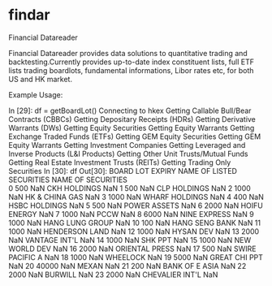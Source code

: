 # findar
Financial Datareader

Financial Datareader provides data solutions to quantitative trading and backtesting.Currently provides up-to-date index constituent lists, full ETF lists trading boardlots, fundamental informations, Libor rates etc, for both US and HK market.

Example Usage:

In [29]: df = getBoardLot()
Connecting to hkex
Getting Callable Bull/Bear Contracts (CBBCs)
Getting Depositary Receipts (HDRs)
Getting Derivative Warrants (DWs)
Getting Equity Securities
Getting Equity Warrants
Getting Exchange Traded Funds (ETFs)
Getting GEM Equity Securities
Getting GEM Equity Warrants
Getting Investment Companies
Getting Leveraged and Inverse Products (L&I Products)
Getting Other Unit Trusts/Mutual Funds
Getting Real Estate Investment Trusts (REITs)
Getting Trading Only Securities
In [30]: df
Out[30]:
      BOARD LOT EXPIRY NAME OF LISTED SECURITIES NAME OF SECURITIES  \
0           500    NaN              CKH HOLDINGS                NaN
1           500    NaN              CLP HOLDINGS                NaN
2          1000    NaN            HK & CHINA GAS                NaN
3          1000    NaN            WHARF HOLDINGS                NaN
4           400    NaN             HSBC HOLDINGS                NaN
5           500    NaN              POWER ASSETS                NaN
6          2000    NaN              HOIFU ENERGY                NaN
7          1000    NaN                      PCCW                NaN
8          6000    NaN              NINE EXPRESS                NaN
9          1000    NaN           HANG LUNG GROUP                NaN
10          100    NaN            HANG SENG BANK                NaN
11         1000    NaN            HENDERSON LAND                NaN
12         1000    NaN                 HYSAN DEV                NaN
13         2000    NaN             VANTAGE INT'L                NaN
14         1000    NaN                   SHK PPT                NaN
15         1000    NaN             NEW WORLD DEV                NaN
16         2000    NaN            ORIENTAL PRESS                NaN
17          500    NaN           SWIRE PACIFIC A                NaN
18         1000    NaN                  WHEELOCK                NaN
19         5000    NaN             GREAT CHI PPT                NaN
20        40000    NaN                     MEXAN                NaN
21          200    NaN            BANK OF E ASIA                NaN
22         2000    NaN                   BURWILL                NaN
23         2000    NaN           CHEVALIER INT'L                NaN
